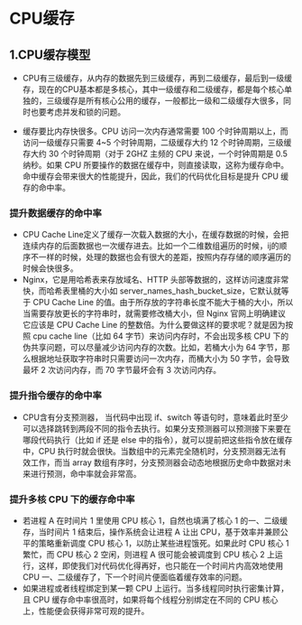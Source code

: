 # CPU缓存



## 1.CPU缓存模型

- CPU有三级缓存，从内存的数据先到三级缓存，再到二级缓存，最后到一级缓存，现在的CPU基本都是多核心，其中一级缓存和二级缓存，都是每个核心单独的，三级缓存是所有核心公用的缓存，一般都比一级和二级缓存大很多，同时也要考虑并发和锁的问题。

- 缓存要比内存快很多。CPU 访问一次内存通常需要 100 个时钟周期以上，而访问一级缓存只需要 4~5 个时钟周期，二级缓存大约 12 个时钟周期，三级缓存大约 30 个时钟周期（对于 2GHZ 主频的 CPU 来说，一个时钟周期是 0.5 纳秒。如果 CPU 所要操作的数据在缓存中，则直接读取，这称为缓存命中。命中缓存会带来很大的性能提升，因此，我们的代码优化目标是提升 CPU 缓存的命中率。

### 提升数据缓存的命中率

- CPU Cache Line定义了缓存一次载入数据的大小，在缓存数据的时候，会把连续内存的后面数据也一次缓存进去。比如一个二维数组遍历的时候，ij的顺序不一样的时候，处理的数据也会有很大的差距，按照内存存储的顺序遍历的时候会快很多。
- Nginx，它是用哈希表来存放域名、HTTP 头部等数据的，这样访问速度非常快，而哈希表里桶的大小如 server_names_hash_bucket_size，它默认就等于 CPU Cache Line 的值。由于所存放的字符串长度不能大于桶的大小，所以当需要存放更长的字符串时，就需要修改桶大小，但 Nginx 官网上明确建议它应该是 CPU Cache Line 的整数倍。为什么要做这样的要求呢？就是因为按照 cpu cache line（比如 64 字节）来访问内存时，不会出现多核 CPU 下的伪共享问题，可以尽量减少访问内存的次数。比如，若桶大小为 64 字节，那么根据地址获取字符串时只需要访问一次内存，而桶大小为 50 字节，会导致最坏 2 次访问内存，而 70 字节最坏会有 3 次访问内存。

### 提升指令缓存的命中率

- CPU含有分支预测器， 当代码中出现 if、switch 等语句时，意味着此时至少可以选择跳转到两段不同的指令去执行。如果分支预测器可以预测接下来要在哪段代码执行（比如 if 还是 else 中的指令），就可以提前把这些指令放在缓存中，CPU 执行时就会很快。当数组中的元素完全随机时，分支预测器无法有效工作，而当 array 数组有序时，分支预测器会动态地根据历史命中数据对未来进行预测，命中率就会非常高。

### 提升多核 CPU 下的缓存命中率

- 若进程 A 在时间片 1 里使用 CPU 核心 1，自然也填满了核心 1 的一、二级缓存，当时间片 1 结束后，操作系统会让进程 A 让出 CPU，基于效率并兼顾公平的策略重新调度 CPU 核心 1，以防止某些进程饿死。如果此时 CPU 核心 1 繁忙，而 CPU 核心 2 空闲，则进程 A 很可能会被调度到 CPU 核心 2 上运行，这样，即使我们对代码优化得再好，也只能在一个时间片内高效地使用 CPU 一、二级缓存了，下一个时间片便面临着缓存效率的问题。
- 如果进程或者线程绑定到某一颗 CPU 上运行。当多线程同时执行密集计算，且 CPU 缓存命中率很高时，如果将每个线程分别绑定在不同的 CPU 核心上，性能便会获得非常可观的提升。


